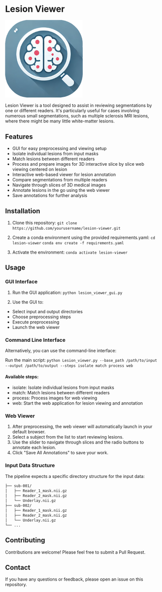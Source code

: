 # Lesion Viewer

<img src="static/images/icon.png" alt="Lesion Viewer Logo" width="50%" height="50%">

Lesion Viewer is a tool designed to assist in reviewing segmentations by one or different readers. It's particularly useful for cases involving numerous small segmentations, such as multiple sclerosis MRI lesions, where there might be many little white-matter lesions.

## Features

- GUI for easy preprocessing and viewing setup
- Isolate individual lesions from input masks
- Match lesions between different readers
- Process and prepare images for 3D interactive slice by slice web viewing centered on lesion
- Interactive web-based viewer for lesion annotation
- Compare segmentations from multiple readers
- Navigate through slices of 3D medical images
- Annotate lesions in the go using the web viewer 
- Save annotations for further analysis

## Installation

1. Clone this repository:
```git clone https://github.com/yourusername/lesion-viewer.git```

2. Create a conda environment using the provided requirements.yaml:
```cd lesion-viewer```
```conda env create -f requirements.yaml```

3. Activate the environment:
```conda activate lesion-viewer```


## Usage
### GUI Interface

1. Run the GUI application:
```python lesion_viewer_gui.py```

2. Use the GUI to:
-  Select input and output directories
-  Choose preprocessing steps
-  Execute preprocessing
-  Launch the web viewer



### Command Line Interface
Alternatively, you can use the command-line interface:

Run the main script:
```python Lesion_viewer.py --base_path /path/to/input --output /path/to/output --steps isolate match process web```

#### Available steps:
- isolate: Isolate individual lesions from input masks
- match: Match lesions between different readers
- process: Process images for web viewing
- web: Start the web application for lesion viewing and annotation

### Web Viewer

1. After preprocessing, the web viewer will automatically launch in your default browser.
2. Select a subject from the list to start reviewing lesions.
3. Use the slider to navigate through slices and the radio buttons to annotate each lesion.
4. Click "Save All Annotations" to save your work.

### Input Data Structure
The pipeline expects a specific directory structure for the input data:

```base_path/
├── sub-001/
│   ├── Reader_1_mask.nii.gz
│   ├── Reader_2_mask.nii.gz
│   └── Underlay.nii.gz
├── sub-002/
│   ├── Reader_1_mask.nii.gz
│   ├── Reader_2_mask.nii.gz
│   └── Underlay.nii.gz
└── ...
```

## Contributing
Contributions are welcome! Please feel free to submit a Pull Request.

## Contact
If you have any questions or feedback, please open an issue on this repository.
